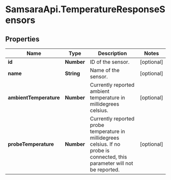 # SamsaraApi.TemperatureResponseSensors

## Properties
Name | Type | Description | Notes
------------ | ------------- | ------------- | -------------
**id** | **Number** | ID of the sensor. | [optional] 
**name** | **String** | Name of the sensor. | [optional] 
**ambientTemperature** | **Number** | Currently reported ambient temperature in millidegrees celsius. | [optional] 
**probeTemperature** | **Number** | Currently reported probe temperature in millidegrees celsius. If no probe is connected, this parameter will not be reported. | [optional] 



